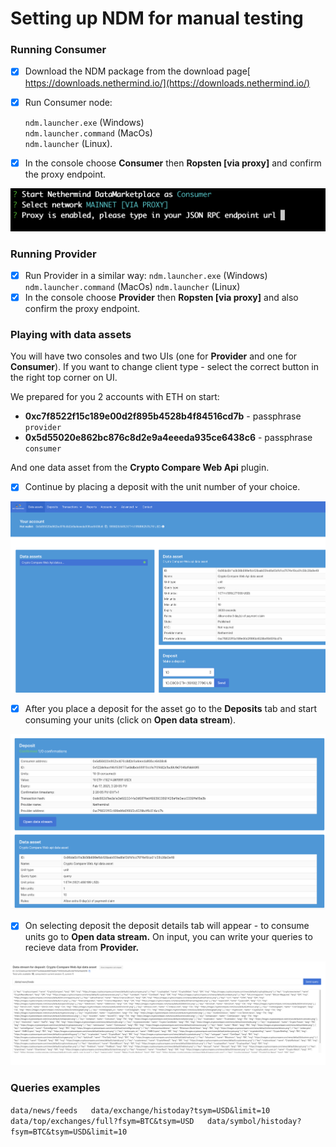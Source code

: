 # Setting up NDM for manual testing

### Running Consumer

* [x] Download the NDM package from the download page[ https://downloads.nethermind.io/](https://downloads.nethermind.io/)
* [x] Run Consumer node:

  `ndm.launcher.exe` \(Windows\)   
  `ndm.launcher.command` \(MacOs\)  
  `ndm.launcher` \(Linux\).   

* [x] In the console choose **Consumer** then **Ropsten \[via proxy\]** and confirm the proxy endpoint.

![](../.gitbook/assets/image%20%28140%29.png)

### Running Provider

* [x] Run Provider in a similar way:  `ndm.launcher.exe` \(Windows\) `ndm.launcher.command` \(MacOs\)  `ndm.launcher` \(Linux\) 
* [x] In the console choose **Provider** then **Ropsten \[via proxy\]** and also confirm the proxy endpoint.

### Playing with data assets

You will have two consoles and two UIs \(one for **Provider** and one for **Consumer**\). If you want to change client type - select the correct button in the right top corner on UI.

We prepared for you 2 accounts with ETH on start: 

* **0xc7f8522f15c189e00d2f895b4528b4f84516cd7b** - passphrase `provider`
* **0x5d55020e862bc876c8d2e9a4eeeda935ce6438c6** - passphrase `consumer`

And one data asset from the **Crypto Compare Web Api** plugin. 

* [x] Continue by placing a deposit with the unit number of your choice.

![Data assets view](../.gitbook/assets/image%20%28117%29.png)

* [x] After you place a deposit for the asset go to the **Deposits** tab and start consuming your units \(click on **Open data stream**\).

![Deposits view](../.gitbook/assets/image%20%28123%29.png)

* [x] On selecting deposit the deposit details tab will appear - to consume units go to **Open data stream.** On input, you can write your queries to recieve data from **Provider.**

![Consumed data stream from Crypto Compare Web Api](../.gitbook/assets/image%20%28118%29.png)

###   Queries examples

 `data/news/feeds  
 data/exchange/histoday?tsym=USD&limit=10  
 data/top/exchanges/full?fsym=BTC&tsym=USD  
 data/symbol/histoday?fsym=BTC&tsym=USD&limit=10`

